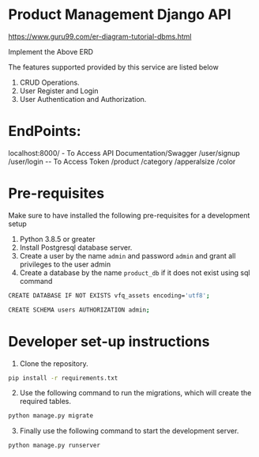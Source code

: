 # Product Management Django API

https://www.guru99.com/er-diagram-tutorial-dbms.html

Implement the Above ERD

The features supported provided by this service are listed below

1. CRUD Operations.
2. User Register and Login
3. User Authentication and Authorization.

# EndPoints:
localhost:8000/ - To Access API Documentation/Swagger
/user/signup
/user/login   -- To Access Token
/product
/category
/apperalsize
/color


# Pre-requisites

Make sure to have installed the following pre-requisites for a development setup

1. Python 3.8.5 or greater
2. Install Postgresql database server.
3. Create a user by the name `admin` and password `admin` and grant all privileges to the user admin
4. Create a database by the name `product_db` if it does not exist using sql command

```bash
CREATE DATABASE IF NOT EXISTS vfq_assets encoding='utf8';
```

```bash
CREATE SCHEMA users AUTHORIZATION admin;
```

# Developer set-up instructions

1. Clone the repository.

```bash
pip install -r requirements.txt
```

2. Use the following command to run the migrations, which will create the required tables.

```bash
python manage.py migrate
```

3. Finally use the following command to start the development server.

```bash
python manage.py runserver
```